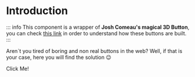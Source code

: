 <script setup>
import RealButton from '../src/components/RealButton.vue'
</script>

# Introduction

::: info
This component is a wrapper of **Josh Comeau's magical 3D Button**, you can check [this link](https://www.joshwcomeau.com/animation/3d-button/) in order to understand how these buttons are built.
:::

Aren´t you tired of boring and non real buttons in the web? Well, if that is your case, here you will find the solution :wink:

<RealButton>Click Me!</RealButton>

